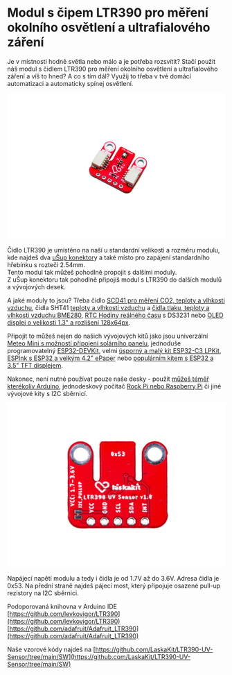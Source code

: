# Modul s čipem LTR390 pro měření okolního osvětlení a ultrafialového záření

Je v místnosti hodně světla nebo málo a je potřeba rozsvítit? Stačí použít náš modul s čidlem LTR390 pro měření okolního osvětlení a ultrafialového záření a víš to hned? A co s tím dál? Využij to třeba v tvé domácí automatizaci a automaticky spínej osvětlení.

![Osazený modul](https://github.com/LaskaKit/LTR390-UV-Sensor/blob/main/img/4.jpg)

Čidlo LTR390 je umístěno na naší u standardní velikosti a rozměru modulu, kde najdeš dva [uŠup konektor](https://blog.laskakit.cz/predstavujeme-univerzalni-konektor-pro-propojeni-modulu-a-cidel-%CE%BCsup/)y a také místo pro zapájení standardního hřebínku s roztečí 2.54mm. </br>
Tento modul tak můžeš pohodlně propojit s dalšími moduly.</br>
Z uŠup konektoru tak pohodlně připojíš modul s LTR390 do dalších modulů a vývojových desek. </br>

A jaké moduly to jsou? Třeba čidlo [SCD41 pro měření CO2, teploty a vlhkosti vzduchu](https://www.laskakit.cz/laskakit-scd41-senzor-co2--teploty-a-vlhkosti-vzduchu/), čidla SHT41 [teploty a vlhkosti vzduchu](https://www.laskakit.cz/laskakit-sht40-senzor-teploty-a-vlhkosti-vzduchu/) a [čidla tlaku, teploty a vlhkosti vzduchu BME280](https://www.laskakit.cz/arduino-senzor-tlaku--teploty-a-vlhkosti-bme280/), [RTC Hodiny reálného času](https://www.laskakit.cz/laskakit-ds3231-orig--rtc-hodiny-realneho-casu/) s DS3231 nebo [OLED displej o velikosti 1.3" a rozlišení 128x64px](https://www.laskakit.cz/laskakit-oled-displej-128x64-1-3--i2c/?variantId=11903).

Připojit to můžeš nejen do našich vývojových kitů jako jsou univerzální [Meteo Mini s možností připojení solárního panelu](https://www.laskakit.cz/laskakit-meteo-mini/?variantId=10473), jednoduše programovatelný [ESP32-DEVKit](https://www.laskakit.cz/laskakit-esp32-devkit/?variantId=11481), velmi [úsporný a malý kit ESP32-C3 LPKit](https://www.laskakit.cz/laskkit-esp-12-board/?variantId=10482), [ESPInk s ESP32 a velkým 4.2" ePaper](https://www.laskakit.cz/laskakit-espink-42-esp32-e-paper-pcb-antenna/?variantId=11400) nebo [populárním kitem s ESP32 a 3.5" TFT displejem](https://www.laskakit.cz/laskakit-espd-35-esp32-3-5-tft-ili9488-touch/?variantId=12158). 

Nakonec, není nutné používat pouze naše desky - použít [můžeš téměř kterékoliv Arduino](https://www.laskakit.cz/arduino-2/), jednodeskový počítač [Rock Pi nebo Raspberry Pi](https://www.laskakit.cz/mini-pc/) či jiné vývojové kity s I2C sběrnicí.

![Zadní strana osazeného modulu](https://github.com/LaskaKit/LTR390-UV-Sensor/blob/main/img/02027.jpg)

Napájecí napětí modulu a tedy i čidla je od 1.7V až do 3.6V. Adresa čidla je 0x53.
Na přední straně najdeš pájecí most, který připojuje osazené pull-up rezistory na I2C sběrnici. 

Podoporovaná knihovna v Arduino IDE
[https://github.com/levkovigor/LTR390](https://github.com/levkovigor/LTR390)
[https://github.com/adafruit/Adafruit_LTR390](https://github.com/adafruit/Adafruit_LTR390)

Naše vzorové kódy najdeš na [https://github.com/LaskaKit/LTR390-UV-Sensor/tree/main/SW](https://github.com/LaskaKit/LTR390-UV-Sensor/tree/main/SW)
